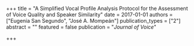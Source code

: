 +++
title = "A Simplified Vocal Profile Analysis Protocol for the Assessment of Voice Quality and Speaker Similarity"
date = 2017-01-01
authors = ["Eugenia San Segundo", "Jos&#233; A. Mompe&#225;n"]
publication_types = ["2"]
abstract = ""
featured = false
publication = "*Journal of Voice*"

+++

